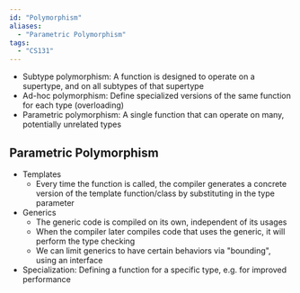 ```yaml
---
id: "Polymorphism"
aliases:
  - "Parametric Polymorphism"
tags:
  - "CS131"
---
```


- Subtype polymorphism: A function is designed to operate on a supertype, and on
  all subtypes of that supertype
- Ad-hoc polymorphism: Define specialized versions of the same function for each
  type (overloading)
- Parametric polymorphism: A single function that can operate on many,
  potentially unrelated types

## Parametric Polymorphism

- Templates
  - Every time the function is called, the compiler generates a concrete version
    of the template function/class by substituting in the type parameter
- Generics
  - The generic code is compiled on its own, independent of its usages
  - When the compiler later compiles code that uses the generic, it will perform
    the type checking
  - We can limit generics to have certain behaviors via "bounding", using an
    interface
- Specialization: Defining a function for a specific type, e.g. for improved
  performance

